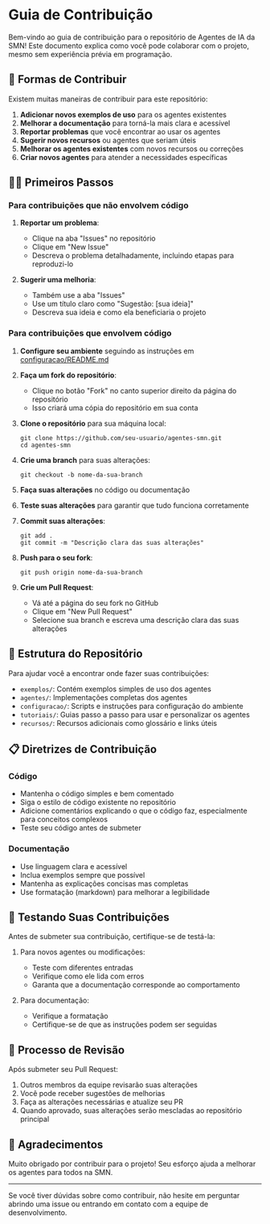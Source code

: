 # Guia de Contribuição

Bem-vindo ao guia de contribuição para o repositório de Agentes de IA da SMN! Este documento explica como você pode colaborar com o projeto, mesmo sem experiência prévia em programação.

## 🌟 Formas de Contribuir

Existem muitas maneiras de contribuir para este repositório:

1. **Adicionar novos exemplos de uso** para os agentes existentes
2. **Melhorar a documentação** para torná-la mais clara e acessível
3. **Reportar problemas** que você encontrar ao usar os agentes
4. **Sugerir novos recursos** ou agentes que seriam úteis
5. **Melhorar os agentes existentes** com novos recursos ou correções
6. **Criar novos agentes** para atender a necessidades específicas

## 🚶‍♂️ Primeiros Passos

### Para contribuições que não envolvem código

1. **Reportar um problema**:
   - Clique na aba "Issues" no repositório
   - Clique em "New Issue"
   - Descreva o problema detalhadamente, incluindo etapas para reproduzi-lo

2. **Sugerir uma melhoria**:
   - Também use a aba "Issues"
   - Use um título claro como "Sugestão: [sua ideia]"
   - Descreva sua ideia e como ela beneficiaria o projeto

### Para contribuições que envolvem código

1. **Configure seu ambiente** seguindo as instruções em [configuracao/README.md](configuracao/README.md)

2. **Faça um fork do repositório**:
   - Clique no botão "Fork" no canto superior direito da página do repositório
   - Isso criará uma cópia do repositório em sua conta

3. **Clone o repositório** para sua máquina local:
   ```
   git clone https://github.com/seu-usuario/agentes-smn.git
   cd agentes-smn
   ```

4. **Crie uma branch** para suas alterações:
   ```
   git checkout -b nome-da-sua-branch
   ```

5. **Faça suas alterações** no código ou documentação

6. **Teste suas alterações** para garantir que tudo funciona corretamente

7. **Commit suas alterações**:
   ```
   git add .
   git commit -m "Descrição clara das suas alterações"
   ```

8. **Push para o seu fork**:
   ```
   git push origin nome-da-sua-branch
   ```

9. **Crie um Pull Request**:
   - Vá até a página do seu fork no GitHub
   - Clique em "New Pull Request"
   - Selecione sua branch e escreva uma descrição clara das suas alterações

## 🧩 Estrutura do Repositório

Para ajudar você a encontrar onde fazer suas contribuições:

- `exemplos/`: Contém exemplos simples de uso dos agentes
- `agentes/`: Implementações completas dos agentes
- `configuracao/`: Scripts e instruções para configuração do ambiente
- `tutoriais/`: Guias passo a passo para usar e personalizar os agentes
- `recursos/`: Recursos adicionais como glossário e links úteis

## 📋 Diretrizes de Contribuição

### Código

- Mantenha o código simples e bem comentado
- Siga o estilo de código existente no repositório
- Adicione comentários explicando o que o código faz, especialmente para conceitos complexos
- Teste seu código antes de submeter

### Documentação

- Use linguagem clara e acessível
- Inclua exemplos sempre que possível
- Mantenha as explicações concisas mas completas
- Use formatação (markdown) para melhorar a legibilidade

## 🧪 Testando Suas Contribuições

Antes de submeter sua contribuição, certifique-se de testá-la:

1. Para novos agentes ou modificações:
   - Teste com diferentes entradas
   - Verifique como ele lida com erros
   - Garanta que a documentação corresponde ao comportamento

2. Para documentação:
   - Verifique a formatação
   - Certifique-se de que as instruções podem ser seguidas

## 🤝 Processo de Revisão

Após submeter seu Pull Request:

1. Outros membros da equipe revisarão suas alterações
2. Você pode receber sugestões de melhorias
3. Faça as alterações necessárias e atualize seu PR
4. Quando aprovado, suas alterações serão mescladas ao repositório principal

## 🙏 Agradecimentos

Muito obrigado por contribuir para o projeto! Seu esforço ajuda a melhorar os agentes para todos na SMN.

---

Se você tiver dúvidas sobre como contribuir, não hesite em perguntar abrindo uma issue ou entrando em contato com a equipe de desenvolvimento.